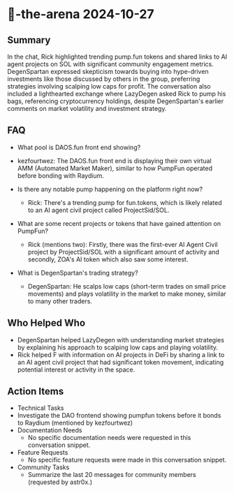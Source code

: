 # 🤖-the-arena 2024-10-27

## Summary

In the chat, Rick highlighted trending pump.fun tokens and shared links to AI agent projects on SOL with significant community engagement metrics. DegenSpartan expressed skepticism towards buying into hype-driven investments like those discussed by others in the group, preferring strategies involving scalping low caps for profit. The conversation also included a lighthearted exchange where LazyDegen asked Rick to pump his bags, referencing cryptocurrency holdings, despite DegenSpartan's earlier comments on market volatility and investment strategy.

## FAQ

- What pool is DAOS.fun front end showing?
- kezfourtwez: The DAOS.fun front end is displaying their own virtual AMM (Automated Market Maker), similar to how PumpFun operated before bonding with Raydium.

- Is there any notable pump happening on the platform right now?

    - Rick: There's a trending pump for fun.tokens, which is likely related to an AI agent civil project called ProjectSid/SOL.

- What are some recent projects or tokens that have gained attention on PumpFun?

    - Rick (mentions two): Firstly, there was the first-ever AI Agent Civil project by ProjectSid/SOL with a significant amount of activity and secondly, ZOA's AI token which also saw some interest.

- What is DegenSpartan's trading strategy?
    - DegenSpartan: He scalps low caps (short-term trades on small price movements) and plays volatility in the market to make money, similar to many other traders.

## Who Helped Who

- DegenSpartan helped LazyDegen with understanding market strategies by explaining his approach to scalping low caps and playing volatility.
- Rick helped F with information on AI projects in DeFi by sharing a link to an AI agent civil project that had significant token movement, indicating potential interest or activity in the space.

## Action Items

- Technical Tasks
- Investigate the DAO frontend showing pumpfun tokens before it bonds to Raydium (mentioned by kezfourtwez)
- Documentation Needs
    - No specific documentation needs were requested in this conversation snippet.
- Feature Requests
    - No specific feature requests were made in this conversation snippet.
- Community Tasks
    - Summarize the last 20 messages for community members (requested by astr0x.)
